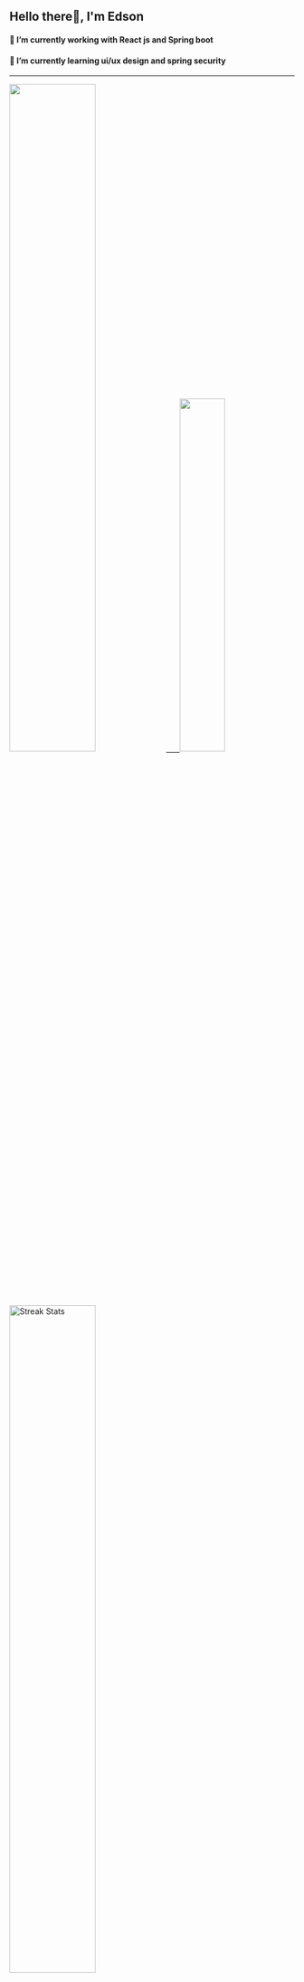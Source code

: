 
## Hello there👋, I'm Edson 

#### 🔭 I’m currently working with React js and Spring boot 
#### 🌱 I’m currently learning ui/ux design and spring security
---
    
  

 <p align="left">
  <a href="https://github.com/EdsonNhancale">
  <img width=55% src="https://github-readme-stats.vercel.app/api?username=EdsonNhancale&show_icons=true&theme=dracula&include_all_commits=true&count_private=true"/>&nbsp;&nbsp;&nbsp;&nbsp;&nbsp;
  <img  width=40% src="https://github-readme-stats.vercel.app/api/top-langs/?username=EdsonNhancale&layout=compact&langs_count=7&theme=dracula"/>
</p>

  <p align="left">
    <a href="https://github.com/EdsonNhancale"><img width=55% alt="Streak Stats" src="https://github-readme-streak-stats.herokuapp.com/?user=EdsonNhancale&theme=dracula"/></a>
   </p>

 
 <!--START_SECTION:waka-->

```text
From: 16 November 2022 - To: 06 January 2023

Total Time: 95 hrs 53 mins

JavaScript       70 hrs 2 mins   ██████████████████▒░░░░░░   73.05 %
Dart             14 hrs 6 mins   ███▓░░░░░░░░░░░░░░░░░░░░░   14.72 %
Java             6 hrs 41 mins   █▓░░░░░░░░░░░░░░░░░░░░░░░   06.98 %
JSON             2 hrs 8 mins    ▓░░░░░░░░░░░░░░░░░░░░░░░░   02.24 %
YAML             1 hr 12 mins    ▒░░░░░░░░░░░░░░░░░░░░░░░░   01.27 %
XML              35 mins         ░░░░░░░░░░░░░░░░░░░░░░░░░   00.62 %
```

<!--END_SECTION:waka-->

<div> 
  <a href="www.linkedin.com/in/edson-nhancale-7849781a6" target="_blank"><img src="https://img.shields.io/badge/-LinkedIn-%230077B5?style=for-the-badge&logo=linkedin&logoColor=white" target="_blank"></a> 

</div>

